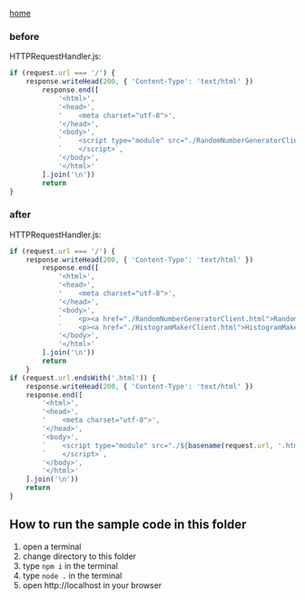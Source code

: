 [home](../README.md)

### before
HTTPRequestHandler.js:
```js
if (request.url === '/') {
    response.writeHead(200, { 'Content-Type': 'text/html' })
        response.end([
            '<html>',
            '<head>',
            '    <meta charset="utf-8">',
            '</head>',
            '<body>',
            `    <script type="module" src="./RandomNumberGeneratorClient.js">`,
            `    </script>`,
            '</body>',
            '</html>'
        ].join('\n'))
        return
}
```

### after
HTTPRequestHandler.js:
```js
if (request.url === '/') {
    response.writeHead(200, { 'Content-Type': 'text/html' })
        response.end([
            '<html>',
            '<head>',
            '    <meta charset="utf-8">',
            '</head>',
            '<body>',
            `    <p><a href="./RandomNumberGeneratorClient.html">RandomNumberGenerator</a></p>`,
            `    <p><a href="./HistogramMakerClient.html">HistogramMaker</a></p>`,
            '</body>',
            '</html>'
        ].join('\n'))
        return
    }
if (request.url.endsWith('.html')) {
    response.writeHead(200, { 'Content-Type': 'text/html' })
    response.end([
        '<html>',
        '<head>',
        '    <meta charset="utf-8">',
        '</head>',
        '<body>',
        `    <script type="module" src="./${basename(request.url, '.html')}.js">`,
        `    </script>`,
        '</body>',
        '</html>'
    ].join('\n'))
    return
}
```

## How to run the sample code in this folder
1. open a terminal
1. change directory to this folder
1. type `npm i` in the terminal
1. type `node .` in the terminal
1. open http://localhost in your browser